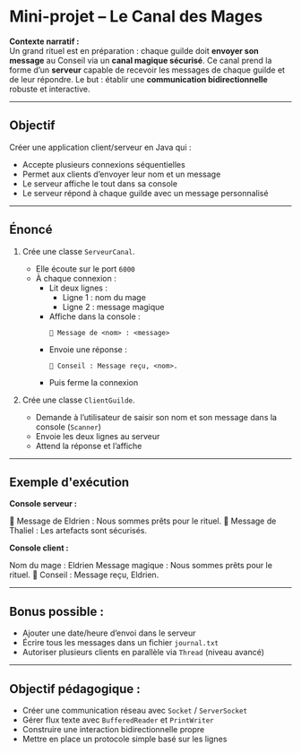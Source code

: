 # Mini-projet – Le Canal des Mages

**Contexte narratif :**  
Un grand rituel est en préparation : chaque guilde doit **envoyer son message** au Conseil via un **canal magique sécurisé**. Ce canal prend la forme d’un **serveur** capable de recevoir les messages de chaque guilde et de leur répondre. Le but : établir une **communication bidirectionnelle** robuste et interactive.

---

## Objectif

Créer une application client/serveur en Java qui :
- Accepte plusieurs connexions séquentielles
- Permet aux clients d’envoyer leur nom et un message
- Le serveur affiche le tout dans sa console
- Le serveur répond à chaque guilde avec un message personnalisé

---

## Énoncé

1. Crée une classe `ServeurCanal`.  
   - Elle écoute sur le port `6000`  
   - À chaque connexion :
     - Lit deux lignes :
       - Ligne 1 : nom du mage
       - Ligne 2 : message magique
     - Affiche dans la console :
       ```
       📜 Message de <nom> : <message>
       ```
     - Envoie une réponse :
       ```
       🔮 Conseil : Message reçu, <nom>.
       ```
     - Puis ferme la connexion

2. Crée une classe `ClientGuilde`.  
   - Demande à l’utilisateur de saisir son nom et son message dans la console (`Scanner`)  
   - Envoie les deux lignes au serveur  
   - Attend la réponse et l’affiche

---

## Exemple d'exécution

**Console serveur :**

📜 Message de Eldrien : Nous sommes prêts pour le rituel.
📜 Message de Thaliel : Les artefacts sont sécurisés.


**Console client :**

Nom du mage : Eldrien
Message magique : Nous sommes prêts pour le rituel.
🔮 Conseil : Message reçu, Eldrien.


---

## Bonus possible :
- Ajouter une date/heure d’envoi dans le serveur  
- Écrire tous les messages dans un fichier `journal.txt`  
- Autoriser plusieurs clients en parallèle via `Thread` (niveau avancé)

---

## Objectif pédagogique :
- Créer une communication réseau avec `Socket` / `ServerSocket`  
- Gérer flux texte avec `BufferedReader` et `PrintWriter`  
- Construire une interaction bidirectionnelle propre  
- Mettre en place un protocole simple basé sur les lignes

